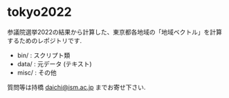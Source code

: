 # tokyo2022
参議院選挙2022の結果から計算した、東京都各地域の「地域ベクトル」を計算するためのレポジトリです.
- bin/  : スクリプト類
- data/ : 元データ (テキスト)
- misc/ : その他

質問等は持橋 daichi@ism.ac.jp までお寄せ下さい.
